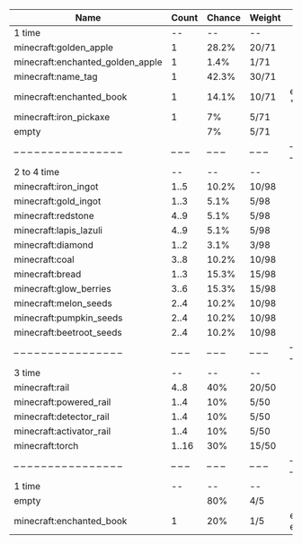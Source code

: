 | Name                             | Count | Chance | Weight | Comment                  |
| -------------------------------- | ----- | ------ | ------ | ------------------------ |
| 1 time                           |    -- |     -- |     -- |                          |
| minecraft:golden_apple           |     1 |  28.2% |  20/71 |                          |
| minecraft:enchanted_golden_apple |     1 |   1.4% |   1/71 |                          |
| minecraft:name_tag               |     1 |  42.3% |  30/71 |                          |
| minecraft:enchanted_book         |     1 |  14.1% |  10/71 | enchantments: *          |
| minecraft:iron_pickaxe           |     1 |     7% |   5/71 |                          |
| empty                            |       |     7% |   5/71 |                          |
| – – – – – – – – – – – – – – – –  | – – – | – – –  | – – –  | – – – – – – – – – – – –  |
| 2 to 4 time                      |    -- |     -- |     -- |                          |
| minecraft:iron_ingot             |  1..5 |  10.2% |  10/98 |                          |
| minecraft:gold_ingot             |  1..3 |   5.1% |   5/98 |                          |
| minecraft:redstone               |  4..9 |   5.1% |   5/98 |                          |
| minecraft:lapis_lazuli           |  4..9 |   5.1% |   5/98 |                          |
| minecraft:diamond                |  1..2 |   3.1% |   3/98 |                          |
| minecraft:coal                   |  3..8 |  10.2% |  10/98 |                          |
| minecraft:bread                  |  1..3 |  15.3% |  15/98 |                          |
| minecraft:glow_berries           |  3..6 |  15.3% |  15/98 |                          |
| minecraft:melon_seeds            |  2..4 |  10.2% |  10/98 |                          |
| minecraft:pumpkin_seeds          |  2..4 |  10.2% |  10/98 |                          |
| minecraft:beetroot_seeds         |  2..4 |  10.2% |  10/98 |                          |
| – – – – – – – – – – – – – – – –  | – – – | – – –  | – – –  | – – – – – – – – – – – –  |
| 3 time                           |    -- |     -- |     -- |                          |
| minecraft:rail                   |  4..8 |    40% |  20/50 |                          |
| minecraft:powered_rail           |  1..4 |    10% |   5/50 |                          |
| minecraft:detector_rail          |  1..4 |    10% |   5/50 |                          |
| minecraft:activator_rail         |  1..4 |    10% |   5/50 |                          |
| minecraft:torch                  | 1..16 |    30% |  15/50 |                          |
| – – – – – – – – – – – – – – – –  | – – – | – – –  | – – –  | – – – – – – – – – – – –  |
| 1 time                           |    -- |     -- |     -- |                          |
| empty                            |       |    80% |    4/5 |                          |
| minecraft:enchanted_book         |     1 |    20% |    1/5 | enchantments: efficiency |
